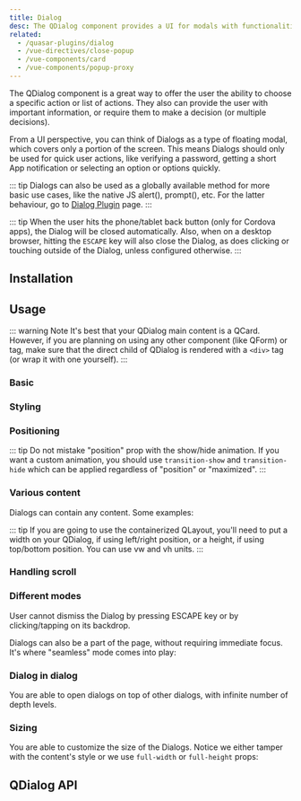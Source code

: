 ```yaml
---
title: Dialog
desc: The QDialog component provides a UI for modals with functionalities like positioning, styling, maximizing and more.
related:
  - /quasar-plugins/dialog
  - /vue-directives/close-popup
  - /vue-components/card
  - /vue-components/popup-proxy
---
```


The QDialog component is a great way to offer the user the ability to choose a specific action or list of actions. They also can provide the user with important information, or require them to make a decision (or multiple decisions).

From a UI perspective, you can think of Dialogs as a type of floating modal, which covers only a portion of the screen. This means Dialogs should only be used for quick user actions, like verifying a password, getting a short App notification or selecting an option or options quickly.

::: tip
Dialogs can also be used as a globally available method for more basic use cases, like the native JS alert(), prompt(), etc. For the latter behaviour, go to [Dialog Plugin](/quasar-plugins/dialog) page.
:::

::: tip
When the user hits the phone/tablet back button (only for Cordova apps), the Dialog will be closed automatically. Also, when on a desktop browser, hitting the `ESCAPE` key will also close the Dialog, as does clicking or touching outside of the Dialog, unless configured otherwise.
:::

## Installation
<doc-installation components="QDialog" directives="ClosePopup" />

## Usage

::: warning Note
It's best that your QDialog main content is a QCard. However, if you are planning on using any other component (like QForm) or tag, make sure that the direct child of QDialog is rendered with a `<div>` tag (or wrap it with one yourself).
:::

### Basic

<doc-example title="Basic" file="QDialog/Basic" />

### Styling

<doc-example title="Styling" file="QDialog/Style" />

### Positioning
<doc-example title="Positions" file="QDialog/Positioning" />

::: tip
Do not mistake "position" prop with the show/hide animation. If you want a custom animation, you should use `transition-show` and `transition-hide` which can be applied regardless of "position" or "maximized".
:::

<doc-example title="Maximized" file="QDialog/Maximized" />

### Various content
Dialogs can contain any content. Some examples:

<doc-example title="Various content" file="QDialog/VariousContent" />

<doc-example title="With containerized QLayout" file="QDialog/Layout" />

::: tip
If you are going to use the containerized QLayout, you'll need to put a width on your QDialog, if using left/right position, or a height, if using top/bottom position. You can use vw and vh units.
:::

### Handling scroll
<doc-example title="Scrollable dialogs" file="QDialog/Scrollable" />

### Different modes
User cannot dismiss the Dialog by pressing ESCAPE key or by clicking/tapping on its backdrop.

<doc-example title="Persistent" file="QDialog/Persistent" />

Dialogs can also be a part of the page, without requiring immediate focus. It's where "seamless" mode comes into play:

<doc-example title="Seamless" file="QDialog/Seamless" />

### Dialog in dialog
You are able to open dialogs on top of other dialogs, with infinite number of depth levels.

<doc-example title="Inception" file="QDialog/Inception" />

### Sizing
You are able to customize the size of the Dialogs. Notice we either tamper with the content's style or we use `full-width` or `full-height` props:

<doc-example title="Sizing examples" file="QDialog/Sizing" />

## QDialog API
<doc-api file="QDialog" />
